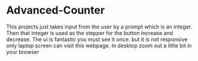 # Advanced-Counter
This projects just takes input from the user by a prompt which is an integer. Then that integer is used as the stepper for the button increase and decrease. The ui is fantastic you must see it once. but it is not responsive only laptop screen can visit this webpage. In desktop zoom out a  little bit in your browser
